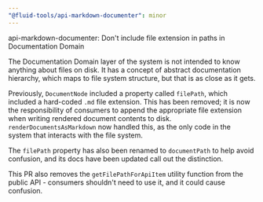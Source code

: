 ```yaml
---
"@fluid-tools/api-markdown-documenter": minor
---
```


api-markdown-documenter: Don't include file extension in paths in Documentation Domain

The Documentation Domain layer of the system is not intended to know anything about files on disk. It has a concept of abstract documentation hierarchy, which maps to file system structure, but that is as close as it gets.

Previously, `DocumentNode` included a property called `filePath`, which included a hard-coded `.md` file extension. This has been removed; it is now the responsibility of consumers to append the appropriate file extension when writing rendered document contents to disk. `renderDocumentsAsMarkdown` now handled this, as the only code in the system that interacts with the file system.

The `filePath` property has also been renamed to `documentPath` to help avoid confusion, and its docs have been updated call out the distinction.

This PR also removes the `getFilePathForApiItem` utility function from the public API - consumers shouldn't need to use it, and it could cause confusion.
